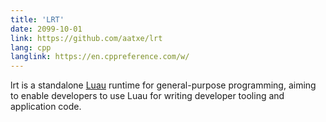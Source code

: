 ```yaml
---
title: 'LRT'
date: 2099-10-01
link: https://github.com/aatxe/lrt
lang: cpp
langlink: https://en.cppreference.com/w/
---
```


lrt is a standalone [Luau](https://luau-lang.org) runtime for general-purpose programming, aiming to enable developers to use Luau for writing developer tooling and application code.
